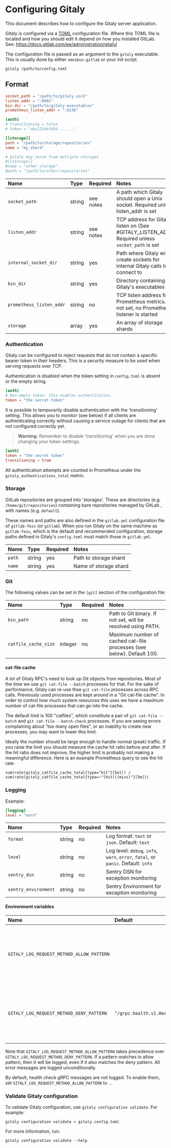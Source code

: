 # Configuring Gitaly

This document describes how to configure the Gitaly server
application.

Gitaly is configured via a [TOML](https://github.com/toml-lang/toml)
configuration file. Where this TOML file is located and how you should
edit it depend on how you installed GitLab. See:
<https://docs.gitlab.com/ee/administration/gitaly/>

The configuration file is passed as an argument to the `gitaly`
executable. This is usually done by either `omnibus-gitlab` or your init
script.

```shell
gitaly /path/to/config.toml
```

## Format

```toml
socket_path = "/path/to/gitaly.sock"
listen_addr = ":8081"
bin_dir = "/path/to/gitaly-executables"
prometheus_listen_addr = ":9236"

[auth]
# transitioning = false
# token = "abc123def456......."

[[storage]]
path = "/path/to/storage/repositories"
name = "my_shard"

# Gitaly may serve from multiple storages
#[[storage]]
#name = "other_storage"
#path = "/path/to/other/repositories"
```

| Name                     | Type   | Required  | Notes                                                                                               |
|:-------------------------|:-------|:----------|:----------------------------------------------------------------------------------------------------|
| `socket_path`            | string | see notes | A path which Gitaly should open a Unix socket. Required unless listen_addr is set                   |
| `listen_addr`            | string | see notes | TCP address for Gitaly to listen on (See #GITALY_LISTEN_ADDR). Required unless `socket_path` is set |
| `internal_socket_dir`    | string | yes       | Path where Gitaly will create sockets for internal Gitaly calls to connect to                       |
| `bin_dir`                | string | yes       | Directory containing Gitaly's executables                                                           |
| `prometheus_listen_addr` | string | no        | TCP listen address for Prometheus metrics. If not set, no Prometheus listener is started            |
| `storage`                | array  | yes       | An array of storage shards                                                                          |

### Authentication

Gitaly can be configured to reject requests that do not contain a
specific bearer token in their headers. This is a security measure to
be used when serving requests over TCP.

Authentication is disabled when the token setting in `config.toml` is absent or the empty string.

```toml
[auth]
# Non-empty token: this enables authentication.
token = "the secret token"
```

It is possible to temporarily disable authentication with the 'transitioning'
setting. This allows you to monitor (see below) if all clients are
authenticating correctly without causing a service outage for clients
that are not configured correctly yet.

> **Warning:** Remember to disable 'transitioning' when you are done
changing your token settings.

```toml
[auth]
token = "the secret token"
transitioning = true
```

All authentication attempts are counted in Prometheus under
the `gitaly_authentications_total` metric.

### Storage

GitLab repositories are grouped into 'storages'. These are directories
(e.g. `/home/git/repositories`) containing bare repositories managed
by GitLab , with names (e.g. `default`).

These names and paths are also defined in the `gitlab.yml`
configuration file of `gitlab-foss` (or `gitlab`). When you run Gitaly on
the same machine as `gitlab-foss`, which is the default and recommended
configuration, storage paths defined in Gitaly's `config.toml` must
match those in `gitlab.yml`.

| Name   | Type   | Required | Notes                 |
|:-------|:-------|:---------|:----------------------|
| `path` | string | yes      | Path to storage shard |
| `name` | string | yes      | Name of storage shard |

### Git

The following values can be set in the `[git]` section of the configuration file:

| Name                 | Type    | Required | Notes                                                                 |
|:---------------------|:--------|:---------|:----------------------------------------------------------------------|
| `bin_path`           | string  | no       | Path to Git binary. If not set, will be resolved using PATH.          |
| `catfile_cache_size` | integer | no       | Maximum number of cached cat-file processes (see below). Default 100. |

#### cat-file cache

A lot of Gitaly RPC's need to look up Git objects from repositories.
Most of the time we use `git cat-file --batch` processes for that. For
the sake of performance, Gitaly can re-use thse `git cat-file` processes
across RPC calls. Previously used processes are kept around in a "Git
cat-file cache". In order to control how much system resources this uses
we have a maximum number of cat-file processes that can go into the
cache.

The default limit is 100 "catfiles", which constitute a pair of
`git cat-file --batch` and `git cat-file --batch-check` processes. If
you are seeing errors complaining about "too many open files", or an
inability to create new processes, you may want to lower this limit.

Ideally the number should be large enough to handle normal (peak)
traffic. If you raise the limit you should measure the cache hit ratio
before and after. If the hit ratio does not improve, the higher limit is
probably not making a meaningful difference. Here is an example
Prometheus query to see the hit rate:

```prometheus
sum(rate(gitaly_catfile_cache_total{type="hit"}[5m])) / sum(rate(gitaly_catfile_cache_total{type=~"(hit)|(miss)"}[5m]))
```

### Logging

Example:

```toml
[logging]
level = "warn"
```

| Name                 | Type   | Required | Notes                                                                             |
|:---------------------|:-------|:---------|:----------------------------------------------------------------------------------|
| `format`             | string | no       | Log format: `text` or `json`. Default: `text`                                     |
| `level`              | string | no       | Log level: `debug`, `info`, `warn`, `error`, `fatal`, or `panic`. Default: `info` |
| `sentry_dsn`         | string | no       | Sentry DSN for exception monitoring                                               |
| `sentry_environment` | string | no       | Sentry Environment for exception monitoring                                       |

#### Environment variables

| Name                                      | Default                          | Notes                                                                      |
|:------------------------------------------|:---------------------------------|:---------------------------------------------------------------------------|
| `GITALY_LOG_REQUEST_METHOD_ALLOW_PATTERN` |                                  | Regular expression that controls which gRPC methods should be logged       |
| `GITALY_LOG_REQUEST_METHOD_DENY_PATTERN`  | `^/grpc.health.v1.Health/Check$` | Regular expression that controls which gRPC methods should be filtered out |

Note that `GITALY_LOG_REQUEST_METHOD_ALLOW_PATTERN` takes precedence
over `GITALY_LOG_REQUEST_METHOD_DENY_PATTERN`. If a pattern matches in
allow pattern, then it will be logged, even if it also matches the deny
pattern. All error messages are logged unconditionally.

By default, health check gRPC messages are not logged. To enable them,
set `GITALY_LOG_REQUEST_METHOD_ALLOW_PATTERN` to `.`.

### Validate Gitaly configuration

To validate Gitaly configuration, use `gitaly configuration validate`. For example:

```shell
gitaly configuration validate < gitaly.config.toml
```

For more information, run:

```shell
gitaly configuration validate --help
```
